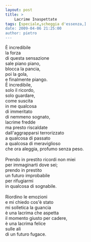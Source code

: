 ```yaml
---
layout: post
title: >
    Lacrime Inaspettate
tags: [speciale,scheggia d'essenza,]
date: 2009-04-06 21:25:00
author: pietro
---
```

È incredibile<br/>la forza<br/>di questa sensazione<br/>sale piano piano,<br/>blocca la pancia,<br/>poi la gola,<br/>e finalmente piango.<br/>È incredibile,<br/>solo il ricordo,<br/>solo guardare,<br/>come suscita<br/>in me qualcosa<br/>di immeritato<br/>di nemmeno sognato,<br/>lacrime fredde<br/>ma presto riscaldate<br/>dall'aggrapparsi terrorizzato<br/>a qualcosa di passato<br/>a qualcosa di meraviglioso<br/>che ora aleggia, profumo senza peso.<br/><br/>Prendo in prestito ricordi non miei<br/>per immaginarti dove sei;<br/>prendo in prestito<br/>un futuro improbabile<br/>per rifugiarmi<br/>in qualcosa di sognabile.<br/><br/>Riordino le emozioni<br/>e mi chiedo cos'è stato<br/>mi solletica la guancia<br/>è una lacrima che aspetta<br/>il momento giusto per cadere,<br/>è una lacrima felice<br/>sulle ali<br/>di un futuro fugace.
